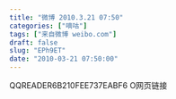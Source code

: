 ```yaml
---
title: "微博 2010.3.21 07:50"
categories: ["嘀咕"]
tags: ["来自微博 weibo.com"]
draft: false
slug: "EPh9ET"
date: "2010-03-21 07:50:00"
---
```


<p>QQREADER6B210FEE737EABF6  O网页链接 ​​​​</p>
